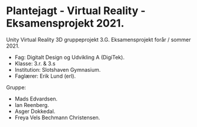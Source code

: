 # Plantejagt - Virtual Reality - Eksamensprojekt 2021.

Unity Virtual Reality 3D gruppeprojekt 3.G. 
Eksamensprojekt forår / sommer 2021. 

 - Fag: Digitalt Design og Udvikling A (DigiTek).
 - Klasse: 3.r. & 3.s
 - Institution: Slotshaven Gymnasium.
 - Faglærer: Erik Lund (erl).

Gruppe: 
 - Mads Edvardsen.
 - Ian Reenberg.
 - Asger Dokkedal.
 - Freya Vels Bechmann Christensen. 
